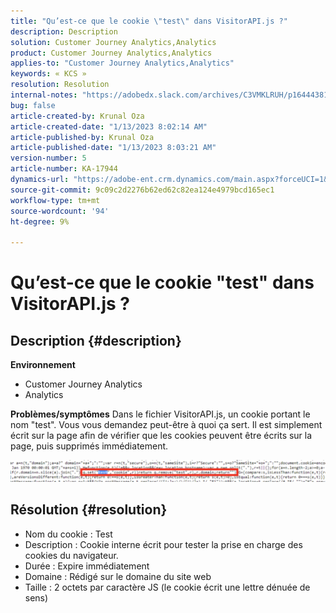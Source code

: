 ```yaml
---
title: "Qu’est-ce que le cookie \"test\" dans VisitorAPI.js ?"
description: Description
solution: Customer Journey Analytics,Analytics
product: Customer Journey Analytics,Analytics
applies-to: "Customer Journey Analytics,Analytics"
keywords: « KCS »
resolution: Resolution
internal-notes: "https://adobedx.slack.com/archives/C3VMKLRUH/p1644438152582239"
bug: false
article-created-by: Krunal Oza
article-created-date: "1/13/2023 8:02:14 AM"
article-published-by: Krunal Oza
article-published-date: "1/13/2023 8:03:21 AM"
version-number: 5
article-number: KA-17944
dynamics-url: "https://adobe-ent.crm.dynamics.com/main.aspx?forceUCI=1&pagetype=entityrecord&etn=knowledgearticle&id=0b407392-1893-ed11-aad1-6045bd006793"
source-git-commit: 9c09c2d2276b62ed62c82ea124e4979bcd165ec1
workflow-type: tm+mt
source-wordcount: '94'
ht-degree: 9%

---
```


# Qu’est-ce que le cookie &quot;test&quot; dans VisitorAPI.js ?

## Description {#description}

<b>Environnement</b>
- Customer Journey Analytics
- Analytics



<b>Problèmes/symptômes</b>
Dans le fichier VisitorAPI.js, un cookie portant le nom &quot;test&quot;. Vous vous demandez peut-être à quoi ça sert. Il est simplement écrit sur la page afin de vérifier que les cookies peuvent être écrits sur la page, puis supprimés immédiatement.

![](assets/___0c407392-1893-ed11-aad1-6045bd006793___.png)


## Résolution {#resolution}


- Nom du cookie : Test
- Description : Cookie interne écrit pour tester la prise en charge des cookies du navigateur.
- Durée : Expire immédiatement
- Domaine : Rédigé sur le domaine du site web
- Taille : 2 octets par caractère JS (le cookie écrit une lettre dénuée de sens)

